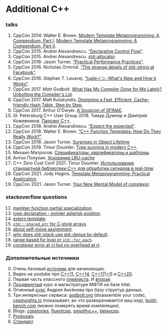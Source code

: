 # Additional C++

### talks
1. CppCon 2014: Walter E. Brown.
[Modern Template Metaprogramming: A Compendium, Part I](
https://www.youtube.com/watch?v=Am2is2QCvxY&feature=youtu.be).
[Modern Template Metaprogramming: A Compendium, Part II](
https://www.youtube.com/watch?v=a0FliKwcwXE).
2. CppCon 2015. Andrei Alexandrescu. 
[“Declarative Control Flow"](
https://www.youtube.com/watch?v=WjTrfoiB0MQ).
3. CppCon 2015. Andrei Alexandrescu.
[std::allocator](https://www.youtube.com/watch?v=LIb3L4vKZ7U).
4. CppCon 2016: Jason Turner. 
[“Practical Performance Practices"](https://www.youtube.com/watch?v=uzF4u9KgUWI&t=3212s).
5. CppCon 2016. Nicholas Ormrod.
[“The strange details of std::string at Facebook"](
https://www.youtube.com/watch?v=kPR8h4-qZdk).
6. CppCon 2016. Stephan T. Lavavej. 
[“tuple＜＞: What's New and How it Works"](
https://www.youtube.com/watch?v=JhgWFYfdIho).
7. CppCon 2017. Matt Godbolt. 
[What Has My Compiler Done for Me Lately? Unbolting the Compiler's Lid](
https://www.youtube.com/watch?v=bSkpMdDe4g4).
8. CppCon 2017. Matt Kulukundis.
[Designing a Fast, Efficient, Cache-friendly Hash Table, Step by Step](
https://www.youtube.com/watch?v=ncHmEUmJZf4).
9. CppCon 2017. Arthur O'Dwyer.
[A Soupçon of SFINAE](
https://www.youtube.com/watch?v=ybaE9qlhHvw).
10. St. Petersburg C++ User Group 2018. Тимур Думлер и Дмитрий Кожевников. 
[Парсинг C++](
https://www.youtube.com/watch?v=7co2tZ4tMfs).
12. CppCon 2018. Andrei Alexandrescu.
[“Expect the expected”](
https://www.youtube.com/watch?v=PH4WBuE1BHI).
11. CppCon 2018. Walter E. Brown. 
[“C++ Function Templates: How Do They Really Work?”](
https://www.youtube.com/watch?v=NIDEjY5ywqU).
12. CppCon 2018. Jason Turner.
[Surprises in Object Lifetime](
https://www.youtube.com/watch?v=uQyT-5iWUow)
13. CppCon 2019. Timur Doumler.
[Type punning in modern C++](
https://www.youtube.com/watch?v=_qzMpk-22cc).
14. Михаил Матросов.
[Спецификаторы, квалификаторы и шаблоны](
https://www.youtube.com/watch?v=G_jcBrrYPAs).
15. Антон Полухин.
[Ускорение LRU-cache](
https://www.youtube.com/watch?v=60XhYzkXu1M)
16. C++ Zero Cost Conf 2021. Timur Doumler. 
[Использование стандартной библиотеки С++ для обработки сигналов в real-time](
https://www.youtube.com/watch?v=8GlwkWxf3hk&t=3496s).
18. CppCon 2021. Jody Hagins. 
[Template Metaprogramming: Practical Application](
https://www.youtube.com/watch?v=4YC6_77-iEY).
18. CppCon 2021. Jason Turner.
[Your New Mental Model of constexpr](
https://www.youtube.com/watch?v=MdrfPSUtMVM).

### stackoverflow questions
12. [member function partial specialization](https://stackoverflow.com/questions/5688355/partial-specialisation-of-member-function-with-non-type-parameter).
13. [type declaration - pointer asterisk position](https://stackoverflow.com/questions/2704167/type-declaration-pointer-asterisk-position).
15. [extern template](https://stackoverflow.com/questions/8130602/using-extern-template-c11).
16. [```std:::shared_ptr``` for C-style arrays](https://stackoverflow.com/questions/3266443/can-you-use-a-shared-ptr-for-raii-of-c-style-arrays).
17. [about self-move assignment](https://stackoverflow.com/questions/13127455/what-does-the-standard-library-guarantee-about-self-move-assignment).
18. [why does std::stack use std::deque by default](https://stackoverflow.com/questions/102459/why-does-stdstack-use-stddeque-by-default).
19. [range based for loop or ```std::for_each```](https://stackoverflow.com/questions/9994421/preferred-standard-use-range-based-for-or-stdfor-each).
20. [constexpr error at ct but no overhead at rt](https://stackoverflow.com/questions/20461121/constexpr-error-at-compile-time-but-no-overhead-at-run-time).

### Дополнительные источники
0. Очень базовый 
   [источник](https://www.youtube.com/channel/UCtLKO1Cb2GVNrbU7Fi0pM0w) 
   для начинающих.
1. Видео на youtube про
   [C++11](https://www.youtube.com/watch?v=ZOmZCj5ijck),
   [C++14](https://www.youtube.com/watch?v=5TTS9zr9PGk),
   [C++17](https://www.youtube.com/watch?v=rRMgJEZVY04)([+1](https://ps-group.github.io/cxx/cxx17#wow0))
   и
   [C++20](https://www.youtube.com/watch?v=KPuYn_fUdxc).
2. Первая часть классного
   [плейлиста](https://www.youtube.com/playlist?list=PL4_hYwCyhAvazfCDGyS0wx_hvBmnAAf4h).
   И [вторая](https://www.youtube.com/playlist?list=PL4_hYwCyhAvYTzwME4vQoDO8ZINM5trra).
3. [Продвинутый](https://www.youtube.com/playlist?list=PL3BR09unfgcgJPQZKaacwzGmcXMtEA-19) курс
   в магистратуре МФТИ на базе Intel.
4. Огненный [курс](https://cpp-school.unigine.com/#video-lectures) Андрея Аксёнова про базу структур данных.
5. Три интересных сервиса: [godbolt.org](https://godbolt.org) (disassemble your code),
   [cppinsights.io](cppinsights.io) (показывает, во что разворачивается ваш код),
   [build-bench.com](build-bench.com) (можно померять время компиляции).
6. Blogs: [cppstories](https://www.cppstories.com), [fluentcpp](fluentcpp.com/posts/),
   [simplifyc++](arne-mertz.de), [belaycpp](https://belaycpp.com).
7. [Proposals](http://www.open-std.org/jtc1/sc22/wg21/docs/papers/).
8. [Стандарт](https://eel.is/c++draft/). 
